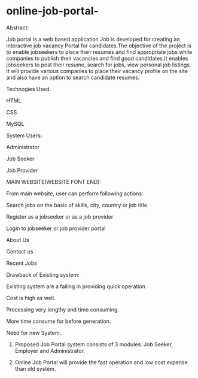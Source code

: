 # online-job-portal-
Abstract: 

  Job portal is a web based application Job is developed for creating an interactive job vacancy Portal for candidates.The objective of the project is to enable jobseekers to place their resumes and find appropriate jobs while companies to publish their vacancies and find good candidates.It enables jobseekers to post their resume, search for jobs, view personal job listings. It will provide various companies to place their vacancy profile on the site and also have an option to search candidate resumes.

Technogies Used:

  HTML
 
  CSS
 
  MySQL
 
System Users:

  Administrator
 
  Job Seeker
 
  Job Provider
 
MAIN WEBSITE(WEBSITE FONT END):

  From main website, user can perform following actions:
 
  Search jobs on the basis of skills, city, country or job title
 
  Register as a jobseeker or as a job provider
 
  Login to jobseeker or job provider portal
 
  About Us
 
  Contact us
 
  Recent Jobs
 
Drawback of Existing system:

  Existing system are a failing in providing quick operation
 
  Cost is high as well.
 
  Processing very lengthy and time consuming.
 
  More time consume for before generation.
 
Need for new System:

  1. Proposed Job Portal system consists of 3 modules: Job Seeker, Employer and Administrator.
 
  2. Online Job Portal will provide the fast operation and low cost expense than old system.
